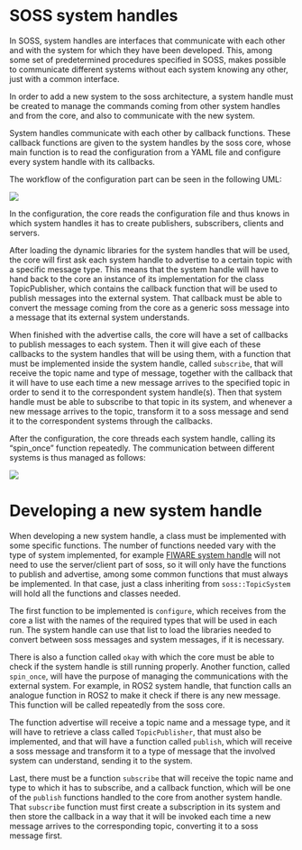 # SOSS system handles

In SOSS, system handles are interfaces that communicate with each other and with the system for which they have been developed. This, among some set of predetermined procedures specified in SOSS, makes possible to communicate different systems without each system knowing any other, just with a common interface.

In order to add a new system to the soss architecture, a system handle must be created to manage the commands coming from other system handles and from the core, and also to communicate with the new system.

System handles communicate with each other by callback functions. These callback functions are given to the system handles by the soss core, whose main function is to read the configuration from a YAML file and configure every system handle with its callbacks.

The workflow of the configuration part can be seen in the following UML:

![](http://www.plantuml.com/plantuml/png/ZP9lQzim4CRVwrE838O3xHSeOxGhsHnewB3ofX0midInnMJ9qvzr-VQLvDR4LaFhDxAUU-vtkfDkhQF6-LwYJd30HwrTe_yZH9dJ1diB1eKzNjq_LfiL_l8Wsixza1uG3jyGKWKJ0rKERrKWAPO7Lc-HWogfuX9McDh9dgGywLwhesYzeKvebKKhQ8LrOF9Qv1JqVeGUL0UKfsgaB3Cl0MfOXq1n73j-1pCxC2aHYkF0rz-dm-CRunL2qtOMafhocgK-wgEGaFkc_fUW92RRR0xu1ZC3r06QoxalDce1Fztj7Zu1JIVj1G_XPsh0efm_3YjuRVef5ErXZKOrnSit3fS8XLtIeaWU2QchpQyjsM-gcZo5PLSS5FxWImKYAQAc2myyeImO5mZdL_qpFTVJEZlvBBK5L_JFzOYUz7S6SexUggFEiMF3x5M5eeA_NXZW-zC0zYjsSRbAytyrhJzpknElTdeGp5ueUyV_WN72Gf5igQ4ht8Erj8KwrbulChzTZvdxwF_j6obi1-O2dlZ6CYEQY_YmOrJAXh8_-SJpfytE3H_RbyFVqI4VNPQ5NMTWyOnlGN7VonS0)

In the configuration, the core reads the configuration file and thus knows in which system handles it has to create publishers, subscribers, clients and servers.

After loading the dynamic libraries for the system handles that will be used, the core will first ask each system handle to advertise to a certain topic with a specific message type. This means that the system handle will have to hand back to the core an instance of its implementation for the class TopicPublisher, which contains the callback function that will be used to publish messages into the external system. That callback must be able to convert the message coming from the core as a generic soss message into a message that its external system understands. 

When finished with the advertise calls, the core will have a set of callbacks to publish messages to each system. Then it will give each of these callbacks to the system handles that will be using them, with a function that must be implemented inside the system handle, called `subscribe`, that will receive the topic name and type of message, together with the callback that it will have to use each time a new message arrives to the specified topic in order to send it to the correspondent system handle(s). Then that system handle must be able to subscribe to that topic in its system, and whenever a new message arrives to the topic, transform it to a soss message and send it to the correspondent systems through the callbacks.

After the configuration, the core threads each system handle, calling its “spin_once” function repeatedly. The communication between different systems is thus managed as follows:

![](http://www.plantuml.com/plantuml/png/VOyn2uCm48Nt_8h3oGuEPYobStVNWbpFO88n2IP5-kzxY1A7u9XtttiV4G6NPCW4T0cgxXUJcjzEenkiWhO2ZD2zsajAxfGiKST6SUAeIY76nNy3hDhme9_gcs0hD4ykmXr8Avhwv0EP2BKFoNY7bfaDOP8PfzP-ZcFauYcD2XVIFQ6r7wJfT9LyPPu3kGN7EmTNOfb7JkASbiMF9elp1_UtSiCV)

# Developing a new system handle

When developing a new system handle, a class must be implemented with some specific functions. The number of functions needed vary with the type of system implemented, for example [FIWARE system handle][FW_SH] will not need to use the server/client part of soss, so it will only have the functions to publish and advertise, among some common functions that must always be implemented. In that case, just a class inheriting from `soss::TopicSystem` will hold all the functions and classes needed.

The first function to be implemented is `configure`, which receives from the core a list with the names of the required types that will be used in each run. The system handle can use that list to load the libraries needed to convert between soss messages and system messages, if it is necessary.

There is also a function called `okay` with which the core must be able to check if the system handle is still running properly. Another function, called `spin_once`, will have the purpose of managing the communications with the external system. For example, in ROS2 system handle, that function calls an analogue function in ROS2 to make it check if there is any new message. This function will be called repeatedly from the soss core.

The function advertise will receive a topic name and a message type, and it will have to retrieve a class called `TopicPublisher`, that must also be implemented, and that will have a function called `publish`, which will receive a soss message and transform it to a type of message that the involved system can understand, sending it to the system.

Last, there must be a function `subscribe` that will receive the topic name and type to which it has to subscribe, and a callback function, which will be one of the `publish` functions handled to the core from another system handle. That `subscribe` function must first create a subscription in its system and then store the callback in a way that it will be invoked each time a new message arrives to the corresponding topic, converting it to a soss message first.

 [FW_SH]: https://github.com/eProsima/SOSS-FIWARE
